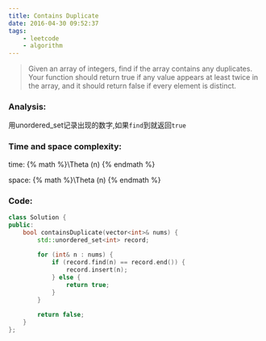 ```yaml
---
title: Contains Duplicate
date: 2016-04-30 09:52:37
tags: 
    - leetcode
    - algorithm
---
```

>Given an array of integers, find if the array contains any duplicates. Your function should return true if any value appears at least twice in the array, and it should return false if every element is distinct.
<!-- more -->
### Analysis:
用unordered_set记录出现的数字,如果`find`到就返回`true`
### Time and space complexity:
time: {% math %}\Theta (n) {% endmath %}

space: {% math %}\Theta (n) {% endmath %}
### Code:
```cpp
class Solution {
public:
    bool containsDuplicate(vector<int>& nums) {
        std::unordered_set<int> record;
        
        for (int& n : nums) {
            if (record.find(n) == record.end()) {
                record.insert(n);
            } else {
                return true;
            }
        }
        
        return false;
    }
};
```